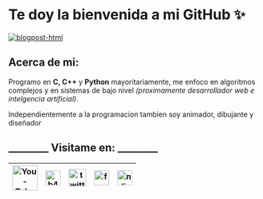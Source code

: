 # Te doy la bienvenida a mi GitHub ✨
[<a href="https://www.youtube.com/channel/UCHJiiKBhmjGY8jkZYBZ8pHA?view_as=subscriber"><img src="https://media.giphy.com/media/L2Yd6Z1cYAnPl5sPae/giphy.gif" alt="blogpost-html" border="0"></a>](https://media.giphy.com/media/L2Yd6Z1cYAnPl5sPae/giphy.gif)

## Acerca de mi:

Programo en **C, C++** y **Python** mayoritariamente, me enfoco en algoritmos complejos y en sistemas de bajo nivel *(proximamente desarrollador web e intelgencia artificial)*.

Independientemente a la programacion tambien soy animador, dibujante y diseñador


## ________ Visitame en: ________

[<a href="https://www.youtube.com/channel/UCHJiiKBhmjGY8jkZYBZ8pHA?view_as=subscriber"><img src="https://i.ibb.co/VxdCcPP/You-Tube-logo-full-color.png" alt="You-Tube-logo-full-color" width='50' border="0"></a>]() |  [<a href="https://www.instagram.com/marcoantonio_m_a/"><img src="https://i.ibb.co/c1p9mGS/b473fcad595f09b0afe1270d9016ac8c.png" alt="b473fcad595f09b0afe1270d9016ac8c" width='30' border="0"></a>]() | [<a href="https://twitter.com/Marco_Animacion"><img src="https://i.ibb.co/BNRF7MC/twitter-PNG3.png" alt="twitter-PNG3" width='35' border="0"></a>]() | [<a href="https://www.facebook.com/MarcoAnGM"><img src="https://i.ibb.co/gynBVhM/facebook-logo-1.png" alt="facebook-logo-1" width='30' border="0"></a>]() | [<a href="https://www.pinterest.com/marco_antonio_animacion"><img src="https://i.ibb.co/qWPR0QM/ndice.png" alt="ndice" width='30' border="0"></a>]()
--- | --- | --- | --- | ---

<!--
**NekoShooter/NekoShooter** is a ✨ _special_ ✨ repository because its `README.md` (this file) appears on your GitHub profile.

Here are some ideas to get you started:

- 🔭 I’m currently working on ...
- 🌱 I’m currently learning ...
- 👯 I’m looking to collaborate on ...
- 🤔 I’m looking for help with ...
- 💬 Ask me about ...
- 📫 How to reach me: ...
- 😄 Pronouns: ...
- ⚡ Fun fact: ...
-->
